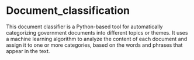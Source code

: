 # Document_classification
This document classifier is a Python-based tool for automatically categorizing government documents into different topics or themes. It uses a machine learning algorithm to analyze the content of each document and assign it to one or more categories, based on the words and phrases that appear in the text.
